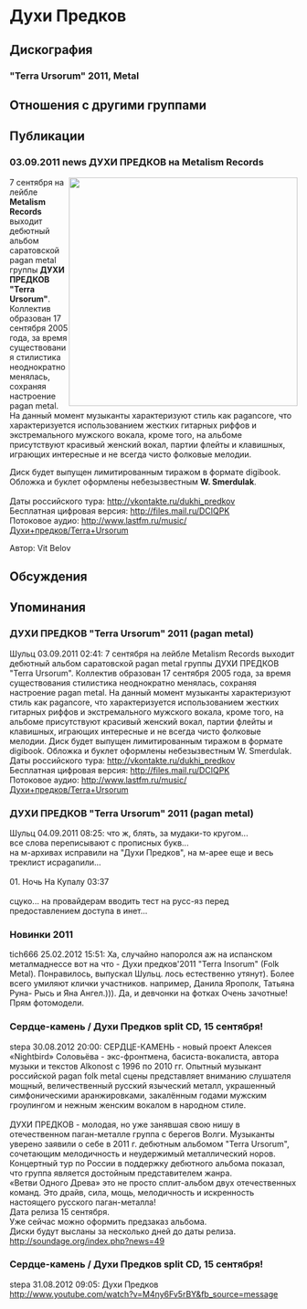 # Духи Предков



## Дискография

### "Terra Ursorum" 2011, Metal




## Отношения с другими группами


## Публикации

### 03.09.2011 news ДУХИ ПРЕДКОВ на Metalism Records

<P><IMG height=400 alt="" hspace=0 src="/images/news_rus/2011.09/20875.jpg" width=400 align=right border=0>7 сентября на лейбле <STRONG>Metalism Records</STRONG> выходит дебютный альбом саратовской pagan metal группы <STRONG>ДУХИ ПРЕДКОВ "Terra Ursorum"</STRONG>. Коллектив образован 17 сентября 2005 года, за время существования стилистика неоднократно менялась, сохраняя настроение pagan metal. На данный момент музыканты характеризуют стиль как pagancore, что характеризуется использованием жестких гитарных риффов и экстремального мужского вокала, кроме того, на альбоме присутствуют красивый женский вокал, партии флейты и клавишных, играющих интересные и не всегда чисто фолковые мелодии. </P>
<P>Диск будет выпущен лимитированным тиражом в формате digibook. Обложка и буклет оформлены небезызвестным <STRONG>W. Smerdulak</STRONG>.<BR>&nbsp;<BR>Даты российского тура: <A href="http://vkontakte.ru/dukhi_predkov">http://vkontakte.ru/dukhi_predkov</A><BR>Бесплатная цифровая версия: <A href="http://files.mail.ru/DCIQPK">http://files.mail.ru/DCIQPK</A><BR>Потоковое аудио: <A href="http://www.lastfm.ru/music/Духи+предков/Terra+Ursorum">http://www.lastfm.ru/music/Духи+предков/Terra+Ursorum</A></P>
Автор: Vit Belov


## Обсуждения


## Упоминания

### ДУХИ ПРЕДКОВ &quot;Terra Ursorum&quot; 2011 (pagan metal)

Шульц 03.09.2011 02:41:
7 сентября на лейбле Metalism Records выходит дебютный альбом саратовской pagan metal группы ДУХИ ПРЕДКОВ "Terra Ursorum". Коллектив образован 17 сентября 2005 года, за время существования стилистика неоднократно менялась, сохраняя настроение pagan metal. На данный момент музыканты характеризуют стиль как pagancore, что характеризуется использованием жестких гитарных риффов и экстремального мужского вокала, кроме того, на альбоме присутствуют красивый женский вокал, партии флейты и клавишных, играющих интересные и не всегда чисто фолковые мелодии. Диск будет выпущен лимитированным тиражом в формате digibook. Обложка и буклет оформлены небезызвестным W. Smerdulak. <BR>Даты российского тура: <A HREF="http://vkontakte.ru/dukhi_predkov" TARGET="_blank">http://vkontakte.ru/dukhi_predkov</A><BR>Бесплатная цифровая версия: <A HREF="http://files.mail.ru/DCIQPK" TARGET="_blank">http://files.mail.ru/DCIQPK</A><BR>Потоковое аудио: <A HREF="http://www.lastfm.ru/music/Духи+предков/Terra+Ursorum" TARGET="_blank">http://www.lastfm.ru/music/Духи+предков/Terra+Ursorum</A>

### ДУХИ ПРЕДКОВ &quot;Terra Ursorum&quot; 2011 (pagan metal)

Шульц 04.09.2011 08:25:
что ж, блять, за мудаки-то кругом...<BR>все слова переписывают с прописных букв...<BR>на м-архивах исправили на "Духи Предков", на м-арее еще и весь треклист исpaganили... <BR><BR>01. Ночь На Купалу 03:37<BR><BR>сцуко... на провайдерам вводить тест на русс-яз перед предоставлением доступа в инет...

### Новинки 2011

tich666 25.02.2012 15:51:
Ха, случайно напоролся аж на испанском металмаднессе вот на что - Духи предков'2011 "Terra Insorum" (Folk Metal). Понравилось, выпускал Шульц. лось естественно утянут). Более всего умиляют клички участников. например, Данила Ярополк, Татьяна Руна- Рысь и Яна Ангел.))). Да, и девчонки на фотках Очень зачотные! Прям фотомодели.

### Сердце-камень / Духи Предков split CD, 15 сентября!

stepa 30.08.2012 20:00:
СЕРДЦЕ-КАМЕНЬ - новый проект Алексея «Nightbird» Соловьёва - экс-фронтмена, басиста-вокалиста, автора музыки и текстов  Alkonost с 1996 по 2010 гг. Опытный музыкант российской pagan folk metal сцены представляет вниманию слушателя мощный, величественный русский языческий металл, украшенный симфоническими аранжировками, закалённым годами мужским гроулингом и нежным женским вокалом в народном стиле.<BR><BR>ДУХИ ПРЕДКОВ - молодая, но уже занявшая свою нишу в отечественном паган-металле  группа с берегов Волги. Музыканты уверено заявили о себе в 2011 г. дебютным альбомом "Terra Ursorum", сочетающим мелодичность и неудержимый металлический норов. Концертный тур по России в поддержку дебютного альбома показал, что группа является достойным представителем жанра.<BR> «Ветви Одного Древа» это не просто сплит-альбом двух отечественных команд. Это драйв, сила, мощь, мелодичность и искренность настоящего русского паган-металла!<BR>Дата релиза 15 сентября.<BR>Уже сейчас можно оформить предзаказ альбома.<BR>Диски будут высланы за несколько дней до даты релиза.<BR><A HREF="http://soundage.org/index.php?news=49" TARGET="_blank">http://soundage.org/index.php?news=49</A>

### Сердце-камень / Духи Предков split CD, 15 сентября!

stepa 31.08.2012 09:05:
Духи Предков<BR><A HREF="http://www.youtube.com/watch?v=M4ny6Fv5rBY&fb_source=message" TARGET="_blank">http://www.youtube.com/watch?v=M4ny6Fv5rBY&fb_source=message</A>

